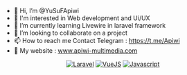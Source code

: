 - 👋 Hi, I’m @YuSuFApiwi
- 👀 I'm interested in Web development and Ui/UX
- 🌱 I’m currently learning Livewire in laravel framework
- 💞️ I’m looking to collaborate on a project
- 📫 How to reach me Contact Telegram : https://t.me/Apiwi
- 🔗 My website : www.apiwi-multimedia.com

<!---
YuSuFApiwi/YuSuFApiwi is a ✨ special ✨ repository because its `README.md` (this file) appears on your GitHub profile.
You can click the Preview link to take a look at your changes.
--->

<p align="center">
<a href="#"><img src="https://img.shields.io/static/v1?label=Framework&message=Laravel&color=orange" alt="Laravel"></a>
<a href="#"><img src="https://img.shields.io/static/v1?label=Framework&message=VueJS&color=green" alt="VueJS"></a>
<a href="#"><img src="https://img.shields.io/static/v1?label=Vanilla&message=Javascript&color=yellow" alt="Javascript"></a>
</p>
